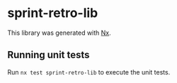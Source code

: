 # sprint-retro-lib

This library was generated with [Nx](https://nx.dev).

## Running unit tests

Run `nx test sprint-retro-lib` to execute the unit tests.
